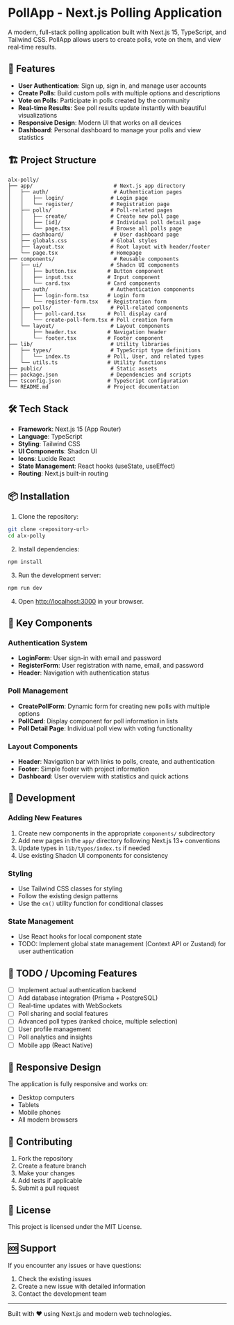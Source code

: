 # PollApp - Next.js Polling Application

A modern, full-stack polling application built with Next.js 15, TypeScript, and Tailwind CSS. PollApp allows users to create polls, vote on them, and view real-time results.

## 🚀 Features

- **User Authentication**: Sign up, sign in, and manage user accounts
- **Create Polls**: Build custom polls with multiple options and descriptions
- **Vote on Polls**: Participate in polls created by the community
- **Real-time Results**: See poll results update instantly with beautiful visualizations
- **Responsive Design**: Modern UI that works on all devices
- **Dashboard**: Personal dashboard to manage your polls and view statistics

## 🏗️ Project Structure

```
alx-polly/
├── app/                          # Next.js app directory
│   ├── auth/                     # Authentication pages
│   │   ├── login/               # Login page
│   │   └── register/            # Registration page
│   ├── polls/                   # Poll-related pages
│   │   ├── create/              # Create new poll page
│   │   ├── [id]/                # Individual poll detail page
│   │   └── page.tsx             # Browse all polls page
│   ├── dashboard/                # User dashboard page
│   ├── globals.css              # Global styles
│   ├── layout.tsx               # Root layout with header/footer
│   └── page.tsx                 # Homepage
├── components/                   # Reusable components
│   ├── ui/                      # Shadcn UI components
│   │   ├── button.tsx          # Button component
│   │   ├── input.tsx           # Input component
│   │   └── card.tsx            # Card components
│   ├── auth/                    # Authentication components
│   │   ├── login-form.tsx      # Login form
│   │   └── register-form.tsx   # Registration form
│   ├── polls/                   # Poll-related components
│   │   ├── poll-card.tsx       # Poll display card
│   │   └── create-poll-form.tsx # Poll creation form
│   └── layout/                  # Layout components
│       ├── header.tsx          # Navigation header
│       └── footer.tsx          # Footer component
├── lib/                         # Utility libraries
│   ├── types/                   # TypeScript type definitions
│   │   └── index.ts            # Poll, User, and related types
│   └── utils.ts                # Utility functions
├── public/                      # Static assets
├── package.json                 # Dependencies and scripts
├── tsconfig.json               # TypeScript configuration
└── README.md                   # Project documentation
```

## 🛠️ Tech Stack

- **Framework**: Next.js 15 (App Router)
- **Language**: TypeScript
- **Styling**: Tailwind CSS
- **UI Components**: Shadcn UI
- **Icons**: Lucide React
- **State Management**: React hooks (useState, useEffect)
- **Routing**: Next.js built-in routing

## 📦 Installation

1. Clone the repository:

```bash
git clone <repository-url>
cd alx-polly
```

2. Install dependencies:

```bash
npm install
```

3. Run the development server:

```bash
npm run dev
```

4. Open [http://localhost:3000](http://localhost:3000) in your browser.

## 🎯 Key Components

### Authentication System

- **LoginForm**: User sign-in with email and password
- **RegisterForm**: User registration with name, email, and password
- **Header**: Navigation with authentication status

### Poll Management

- **CreatePollForm**: Dynamic form for creating new polls with multiple options
- **PollCard**: Display component for poll information in lists
- **Poll Detail Page**: Individual poll view with voting functionality

### Layout Components

- **Header**: Navigation bar with links to polls, create, and authentication
- **Footer**: Simple footer with project information
- **Dashboard**: User overview with statistics and quick actions

## 🔧 Development

### Adding New Features

1. Create new components in the appropriate `components/` subdirectory
2. Add new pages in the `app/` directory following Next.js 13+ conventions
3. Update types in `lib/types/index.ts` if needed
4. Use existing Shadcn UI components for consistency

### Styling

- Use Tailwind CSS classes for styling
- Follow the existing design patterns
- Use the `cn()` utility function for conditional classes

### State Management

- Use React hooks for local component state
- TODO: Implement global state management (Context API or Zustand) for user authentication

## 🚧 TODO / Upcoming Features

- [ ] Implement actual authentication backend
- [ ] Add database integration (Prisma + PostgreSQL)
- [ ] Real-time updates with WebSockets
- [ ] Poll sharing and social features
- [ ] Advanced poll types (ranked choice, multiple selection)
- [ ] User profile management
- [ ] Poll analytics and insights
- [ ] Mobile app (React Native)

## 📱 Responsive Design

The application is fully responsive and works on:

- Desktop computers
- Tablets
- Mobile phones
- All modern browsers

## 🤝 Contributing

1. Fork the repository
2. Create a feature branch
3. Make your changes
4. Add tests if applicable
5. Submit a pull request

## 📄 License

This project is licensed under the MIT License.

## 🆘 Support

If you encounter any issues or have questions:

1. Check the existing issues
2. Create a new issue with detailed information
3. Contact the development team

---

Built with ❤️ using Next.js and modern web technologies.

